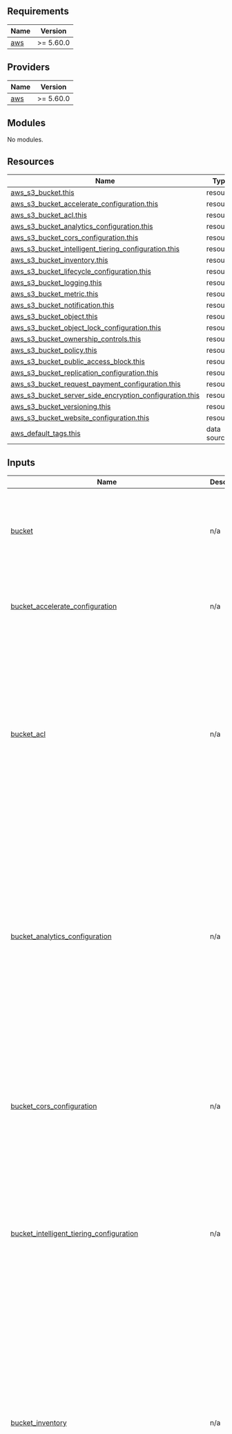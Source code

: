 ## Requirements

| Name | Version |
|------|---------|
| <a name="requirement_aws"></a> [aws](#requirement\_aws) | >= 5.60.0 |

## Providers

| Name | Version |
|------|---------|
| <a name="provider_aws"></a> [aws](#provider\_aws) | >= 5.60.0 |

## Modules

No modules.

## Resources

| Name | Type |
|------|------|
| [aws_s3_bucket.this](https://registry.terraform.io/providers/hashicorp/aws/latest/docs/resources/s3_bucket) | resource |
| [aws_s3_bucket_accelerate_configuration.this](https://registry.terraform.io/providers/hashicorp/aws/latest/docs/resources/s3_bucket_accelerate_configuration) | resource |
| [aws_s3_bucket_acl.this](https://registry.terraform.io/providers/hashicorp/aws/latest/docs/resources/s3_bucket_acl) | resource |
| [aws_s3_bucket_analytics_configuration.this](https://registry.terraform.io/providers/hashicorp/aws/latest/docs/resources/s3_bucket_analytics_configuration) | resource |
| [aws_s3_bucket_cors_configuration.this](https://registry.terraform.io/providers/hashicorp/aws/latest/docs/resources/s3_bucket_cors_configuration) | resource |
| [aws_s3_bucket_intelligent_tiering_configuration.this](https://registry.terraform.io/providers/hashicorp/aws/latest/docs/resources/s3_bucket_intelligent_tiering_configuration) | resource |
| [aws_s3_bucket_inventory.this](https://registry.terraform.io/providers/hashicorp/aws/latest/docs/resources/s3_bucket_inventory) | resource |
| [aws_s3_bucket_lifecycle_configuration.this](https://registry.terraform.io/providers/hashicorp/aws/latest/docs/resources/s3_bucket_lifecycle_configuration) | resource |
| [aws_s3_bucket_logging.this](https://registry.terraform.io/providers/hashicorp/aws/latest/docs/resources/s3_bucket_logging) | resource |
| [aws_s3_bucket_metric.this](https://registry.terraform.io/providers/hashicorp/aws/latest/docs/resources/s3_bucket_metric) | resource |
| [aws_s3_bucket_notification.this](https://registry.terraform.io/providers/hashicorp/aws/latest/docs/resources/s3_bucket_notification) | resource |
| [aws_s3_bucket_object.this](https://registry.terraform.io/providers/hashicorp/aws/latest/docs/resources/s3_bucket_object) | resource |
| [aws_s3_bucket_object_lock_configuration.this](https://registry.terraform.io/providers/hashicorp/aws/latest/docs/resources/s3_bucket_object_lock_configuration) | resource |
| [aws_s3_bucket_ownership_controls.this](https://registry.terraform.io/providers/hashicorp/aws/latest/docs/resources/s3_bucket_ownership_controls) | resource |
| [aws_s3_bucket_policy.this](https://registry.terraform.io/providers/hashicorp/aws/latest/docs/resources/s3_bucket_policy) | resource |
| [aws_s3_bucket_public_access_block.this](https://registry.terraform.io/providers/hashicorp/aws/latest/docs/resources/s3_bucket_public_access_block) | resource |
| [aws_s3_bucket_replication_configuration.this](https://registry.terraform.io/providers/hashicorp/aws/latest/docs/resources/s3_bucket_replication_configuration) | resource |
| [aws_s3_bucket_request_payment_configuration.this](https://registry.terraform.io/providers/hashicorp/aws/latest/docs/resources/s3_bucket_request_payment_configuration) | resource |
| [aws_s3_bucket_server_side_encryption_configuration.this](https://registry.terraform.io/providers/hashicorp/aws/latest/docs/resources/s3_bucket_server_side_encryption_configuration) | resource |
| [aws_s3_bucket_versioning.this](https://registry.terraform.io/providers/hashicorp/aws/latest/docs/resources/s3_bucket_versioning) | resource |
| [aws_s3_bucket_website_configuration.this](https://registry.terraform.io/providers/hashicorp/aws/latest/docs/resources/s3_bucket_website_configuration) | resource |
| [aws_default_tags.this](https://registry.terraform.io/providers/hashicorp/aws/latest/docs/data-sources/default_tags) | data source |

## Inputs

| Name | Description | Type | Default | Required |
|------|-------------|------|---------|:--------:|
| <a name="input_bucket"></a> [bucket](#input\_bucket) | n/a | <pre>list(object({<br/>    id                  = number<br/>    bucket              = optional(string)<br/>    bucket_prefix       = optional(string)<br/>    force_destroy       = optional(bool)<br/>    object_lock_enabled = optional(bool)<br/>    tags                = optional(map(string))<br/>  }))</pre> | `[]` | no |
| <a name="input_bucket_accelerate_configuration"></a> [bucket\_accelerate\_configuration](#input\_bucket\_accelerate\_configuration) | n/a | <pre>list(object({<br/>    id                    = number<br/>    bucket_id             = any<br/>    status                = string<br/>    expected_bucket_owner = optional(string)<br/>  }))</pre> | `[]` | no |
| <a name="input_bucket_acl"></a> [bucket\_acl](#input\_bucket\_acl) | n/a | <pre>list(object({<br/>    id        = number<br/>    bucket_id = any<br/>    acl       = optional(string)<br/>    access_control_policy = optional(list(object({<br/>      grant = list(object({<br/>        grantee = list(object({<br/>          type          = string<br/>          email_address = optional(string)<br/>          id            = optional(string)<br/>          uri           = optional(string)<br/>        }))<br/>        permission = string<br/>      }))<br/>      owner = list(object({<br/>        id           = string<br/>        display_name = optional(string)<br/>      }))<br/>    })), [])<br/>  }))</pre> | `[]` | no |
| <a name="input_bucket_analytics_configuration"></a> [bucket\_analytics\_configuration](#input\_bucket\_analytics\_configuration) | n/a | <pre>list(object({<br/>    id        = number<br/>    bucket_id = any<br/>    name      = string<br/>    filter = optional(list(object({<br/>      prefix = optional(string)<br/>      tags   = optional(map(string))<br/>    })), [])<br/>    storage_class_analysis = optional(list(object({<br/>      data_export = list(object({<br/>        output_schema_version = optional(string)<br/>        destination = list(object({<br/>          s3_bucket_destination = list(object({<br/>            bucket_id         = any<br/>            bucket_account_id = optional(string)<br/>            format            = optional(string)<br/>            prefix            = optional(string)<br/>          }))<br/>        }))<br/>      }))<br/>    })), [])<br/>  }))</pre> | `[]` | no |
| <a name="input_bucket_cors_configuration"></a> [bucket\_cors\_configuration](#input\_bucket\_cors\_configuration) | n/a | <pre>list(object({<br/>    id        = number<br/>    bucket_id = any<br/>    cors_rule = list(object({<br/>      allowed_methods = list(string)<br/>      allowed_origins = list(string)<br/>      allowed_headers = optional(list(string))<br/>      expose_headers  = optional(list(string))<br/>      id              = optional(string)<br/>      max_age_seconds = optional(number)<br/>    }))<br/>  }))</pre> | `[]` | no |
| <a name="input_bucket_intelligent_tiering_configuration"></a> [bucket\_intelligent\_tiering\_configuration](#input\_bucket\_intelligent\_tiering\_configuration) | n/a | <pre>list(object({<br/>    id        = number<br/>    bucket_id = any<br/>    name      = string<br/>    status    = optional(string)<br/>    filter = optional(list(object({<br/>      prefix = optional(string)<br/>      tags   = optional(map(string))<br/>    })), [])<br/>    tiering = list(object({<br/>      access_tier = string<br/>      days        = number<br/>    }))<br/>  }))</pre> | `[]` | no |
| <a name="input_bucket_inventory"></a> [bucket\_inventory](#input\_bucket\_inventory) | n/a | <pre>list(object({<br/>    id                       = number<br/>    bucket_id                = any<br/>    included_object_versions = string<br/>    name                     = string<br/>    enabled                  = optional(bool)<br/>    optional_fields          = optional(set(string))<br/>    destination = list(object({<br/>      bucket = list(object({<br/>        bucket_id  = any<br/>        format     = string<br/>        account_id = optional(string)<br/>        prefix     = optional(string)<br/>        encryption = optional(list(object({<br/>          sse_kms = optional(list(object({<br/>            key_id = string<br/>          })), [])<br/>        })), [])<br/>      }))<br/>    }))<br/>    schedule = list(object({<br/>      frequency = string<br/>    }))<br/>    filter = optional(list(object({<br/>      prefix = optional(string)<br/>    })))<br/>  }))</pre> | `[]` | no |
| <a name="input_bucket_lifecycle_configuration"></a> [bucket\_lifecycle\_configuration](#input\_bucket\_lifecycle\_configuration) | n/a | <pre>list(object({<br/>    id                    = number<br/>    bucket_id             = any<br/>    expected_bucket_owner = optional(string)<br/>    rule = list(object({<br/>      id     = string<br/>      status = string<br/>      abort_incomplete_multipart_upload = optional(list(object({<br/>        days_after_initiation = optional(number)<br/>      })), [])<br/>      expiration = optional(list(object({<br/>        date                         = optional(string)<br/>        days                         = optional(number)<br/>        expired_object_delete_marker = optional(bool)<br/>      })), [])<br/>      filter = optional(list(object({<br/>        object_size_greater_than = optional(string)<br/>        object_size_less_than    = optional(string)<br/>        prefix                   = optional(string)<br/>        and = optional(list(object({<br/>          object_size_greater_than = optional(number)<br/>          object_size_less_than    = optional(number)<br/>          prefix                   = optional(string)<br/>          tags                     = optional(map(string))<br/>        })), [])<br/>        tag = optional(list(object({<br/>          key   = string<br/>          value = string<br/>        })), [])<br/>      })), [])<br/>      noncurrent_version_expiration = optional(list(object({<br/>        newer_noncurrent_versions = optional(string)<br/>        noncurrent_days           = optional(number)<br/>      })), [])<br/>      noncurrent_version_transition = optional(list(object({<br/>        storage_class             = string<br/>        newer_noncurrent_versions = optional(string)<br/>        noncurrent_days           = optional(number)<br/>      })), [])<br/>      transition = optional(list(object({<br/>        storage_class = string<br/>        date          = optional(string)<br/>        days          = optional(number)<br/>      })), [])<br/>    }))<br/>  }))</pre> | `[]` | no |
| <a name="input_bucket_logging"></a> [bucket\_logging](#input\_bucket\_logging) | n/a | <pre>list(object({<br/>    id                       = number<br/>    bucket_id                = any<br/>    target_bucket_id         = any<br/>    target_prefix            = string<br/>    expected_bucket_owner_id = any<br/>    target_grant = optional(list(object({<br/>      permission = string<br/>      grantee = list(object({<br/>        type          = string<br/>        email_address = optional(string)<br/>        id            = optional(string)<br/>        uri           = optional(string)<br/>      }))<br/>    })), [])<br/>    target_object_key_format = optional(list(object({<br/>      partitioned_prefix = optional(list(object({<br/>        partition_date_source = any<br/>      })), [])<br/>    })), [])<br/>  }))</pre> | `[]` | no |
| <a name="input_bucket_metric"></a> [bucket\_metric](#input\_bucket\_metric) | n/a | <pre>list(object({<br/>    id        = number<br/>    bucket_id = any<br/>    name      = string<br/>    filter = optional(list(object({<br/>      tags            = optional(map(string))<br/>      prefix          = optional(string)<br/>      access_point_id = optional(any)<br/>    })))<br/>  }))</pre> | `[]` | no |
| <a name="input_bucket_notification"></a> [bucket\_notification](#input\_bucket\_notification) | n/a | <pre>list(object({<br/>    id          = number<br/>    bucket_id   = any<br/>    eventbridge = optional(bool)<br/>    lambda_function = optional(list(object({<br/>      events             = set(string)<br/>      filter_prefix      = optional(string)<br/>      filter_suffix      = optional(string)<br/>      id                 = optional(string)<br/>      lambda_function_id = any<br/>    })))<br/>    queue = optional(list(object({<br/>      events        = set(string)<br/>      queue_id      = any<br/>      filter_prefix = optional(string)<br/>      filter_suffix = optional(string)<br/>      id            = optional(string)<br/>    })))<br/>    topic = optional(list(object({<br/>      topic_id      = any<br/>      events        = set(string)<br/>      filter_prefix = optional(string)<br/>      filter_suffix = optional(string)<br/>      id            = optional(string)<br/>    })))<br/>  }))</pre> | `[]` | no |
| <a name="input_bucket_object"></a> [bucket\_object](#input\_bucket\_object) | n/a | <pre>list(object({<br/>    id                            = number<br/>    bucket_id                     = any<br/>    key                           = string<br/>    acl                           = optional(string)<br/>    bucket_key_enabled            = optional(bool)<br/>    cache_control                 = optional(string)<br/>    content                       = optional(string)<br/>    content_base64                = optional(string)<br/>    content_disposition           = optional(string)<br/>    content_encoding              = optional(string)<br/>    content_language              = optional(string)<br/>    content_type                  = optional(string)<br/>    etag                          = optional(string)<br/>    force_destroy                 = optional(bool)<br/>    id                            = optional(string)<br/>    kms_key_id                    = optional(any)<br/>    metadata                      = optional(map(string))<br/>    object_lock_legal_hold_status = optional(string)<br/>    object_lock_mode              = optional(string)<br/>    object_lock_retain_until_date = optional(string)<br/>    server_side_encryption        = optional(string)<br/>    source                        = optional(string)<br/>    source_hash                   = optional(string)<br/>    storage_class                 = optional(string)<br/>    tags                          = optional(map(string))<br/>    website_redirect              = optional(string)<br/>  }))</pre> | `[]` | no |
| <a name="input_bucket_object_kms_key_arn"></a> [bucket\_object\_kms\_key\_arn](#input\_bucket\_object\_kms\_key\_arn) | n/a | `string` | `null` | no |
| <a name="input_bucket_object_lock_configuration"></a> [bucket\_object\_lock\_configuration](#input\_bucket\_object\_lock\_configuration) | n/a | <pre>list(object({<br/>    id                       = number<br/>    bucket_id                = any<br/>    expected_bucket_owner_id = optional(any)<br/>    object_lock_enabled      = optional(string)<br/>    rule = optional(list(object({<br/>      default_retention = list(object({<br/>        days  = optional(number)<br/>        mode  = optional(string)<br/>        years = optional(number)<br/>      }))<br/>    })))<br/>  }))</pre> | `[]` | no |
| <a name="input_bucket_ownership_controls"></a> [bucket\_ownership\_controls](#input\_bucket\_ownership\_controls) | n/a | <pre>list(object({<br/>    id        = number<br/>    bucket_id = any<br/>    rule = list(object({<br/>      object_ownership = string<br/>    }))<br/>  }))</pre> | `[]` | no |
| <a name="input_bucket_policy"></a> [bucket\_policy](#input\_bucket\_policy) | n/a | <pre>list(object({<br/>    id        = number<br/>    bucket_id = any<br/>    policy_id = any<br/>  }))</pre> | `[]` | no |
| <a name="input_bucket_policy_json"></a> [bucket\_policy\_json](#input\_bucket\_policy\_json) | n/a | `string` | `null` | no |
| <a name="input_bucket_public_access_block"></a> [bucket\_public\_access\_block](#input\_bucket\_public\_access\_block) | n/a | <pre>list(object({<br/>    id                      = number<br/>    bucket_id               = any<br/>    block_public_acls       = optional(bool)<br/>    block_public_policy     = optional(bool)<br/>    ignore_public_acls      = optional(bool)<br/>    restrict_public_buckets = optional(bool)<br/>  }))</pre> | `[]` | no |
| <a name="input_bucket_replication_configuration"></a> [bucket\_replication\_configuration](#input\_bucket\_replication\_configuration) | n/a | <pre>list(object({<br/>    id        = number<br/>    bucket_id = any<br/>    role_id   = any<br/>    token     = optional(string)<br/>    rule = list(object({<br/>      status   = string<br/>      id       = optional(string)<br/>      priority = optional(string)<br/>      destination = list(object({<br/>        bucket_id     = any<br/>        storage_class = optional(string)<br/>        access_control_translation = optional(list(object({<br/>          owner = string<br/>        })))<br/>        encryption_configuration = optional(list(object({<br/>          replica_kms_key_id = any<br/>        })))<br/>        metrics = optional(list(object({<br/>          status = string<br/>          event_threshold = optional(list(object({<br/>            minutes = string<br/>          })))<br/>        })))<br/>        replication_time = optional(list(object({<br/>          status = string<br/>          time = list(object({<br/>            minutes = string<br/>          }))<br/>        })))<br/>      }))<br/>      delete_marker_replication = optional(list(object({<br/>        status = string<br/>      })))<br/>      existing_object_replication = optional(list(object({<br/>        status = string<br/>      })))<br/>      filter = optional(list(object({<br/>        prefix = optional(string)<br/>        and = optional(list(object({<br/>          prefix = optional(string)<br/>          tags   = optional(map(string))<br/>        })))<br/>        tag = optional(list(object({<br/>          key   = string<br/>          value = string<br/>        })))<br/>      })))<br/>      source_selection_criteria = optional(list(object({<br/>        replica_modifications = optional(list(object({<br/>          status = string<br/>        })))<br/>        sse_kms_encrypted_objects = optional(list(object({<br/>          status = string<br/>        })))<br/>      })))<br/>    }))<br/>  }))</pre> | `[]` | no |
| <a name="input_bucket_replication_configuration_role_arn"></a> [bucket\_replication\_configuration\_role\_arn](#input\_bucket\_replication\_configuration\_role\_arn) | n/a | `string` | `null` | no |
| <a name="input_bucket_request_payment_configuration"></a> [bucket\_request\_payment\_configuration](#input\_bucket\_request\_payment\_configuration) | n/a | <pre>list(object({<br/>    id                       = number<br/>    bucket_id                = any<br/>    payer                    = string<br/>    expected_bucket_owner_id = optional(any)<br/>  }))</pre> | `[]` | no |
| <a name="input_bucket_server_side_encryption_configuration"></a> [bucket\_server\_side\_encryption\_configuration](#input\_bucket\_server\_side\_encryption\_configuration) | n/a | <pre>list(object({<br/>    id                       = number<br/>    bucket_id                = any<br/>    expected_bucket_owner_id = optional(any)<br/>    rule = list(object({<br/>      bucket_key_enabled = optional(bool)<br/>      apply_server_side_encryption_by_default = optional(list(object({<br/>        sse_algorithm     = string<br/>        kms_master_key_id = optional(any)<br/>      })))<br/>    }))<br/>  }))</pre> | `[]` | no |
| <a name="input_bucket_server_side_encryption_configuration_kms_key_arn"></a> [bucket\_server\_side\_encryption\_configuration\_kms\_key\_arn](#input\_bucket\_server\_side\_encryption\_configuration\_kms\_key\_arn) | n/a | `string` | `null` | no |
| <a name="input_bucket_versioning"></a> [bucket\_versioning](#input\_bucket\_versioning) | n/a | <pre>list(object({<br/>    id                    = number<br/>    bucket_id             = any<br/>    expected_bucket_owner = optional(any)<br/>    mfa                   = optional(string)<br/>    versioning_configuration = optional(list(object({<br/>      status     = string<br/>      mfa_delete = optional(string)<br/>    })), [])<br/>  }))</pre> | `[]` | no |
| <a name="input_bucket_website_configuration"></a> [bucket\_website\_configuration](#input\_bucket\_website\_configuration) | n/a | <pre>list(object({<br/>    id                       = number<br/>    bucket_id                = any<br/>    expected_bucket_owner_id = optional(any)<br/>    routing_rules            = optional(string)<br/>    error_document = optional(list(object({<br/>      key = string<br/>    })), [])<br/>    index_document = optional(list(object({<br/>      suffix = string<br/>    })), [])<br/>    redirect_all_requests_to = optional(list(object({<br/>      host_name = string<br/>      protocol  = optional(string)<br/>    })), [])<br/>    routing_rule = optional(list(object({<br/>      condition = optional(list(object({<br/>        http_error_code_returned_equals = optional(string)<br/>        key_prefix_equals               = optional(string)<br/>      })), [])<br/>      redirect = optional(list(object({<br/>        host_name               = optional(string)<br/>        http_redirect_code      = optional(string)<br/>        protocol                = optional(string)<br/>        replace_key_prefix_with = optional(string)<br/>        replace_key_with        = optional(string)<br/>      })), [])<br/>    })), [])<br/>  }))</pre> | `[]` | no |
| <a name="input_lambda_function_arn"></a> [lambda\_function\_arn](#input\_lambda\_function\_arn) | n/a | `string` | `null` | no |
| <a name="input_replica_kms_key_id"></a> [replica\_kms\_key\_id](#input\_replica\_kms\_key\_id) | n/a | `string` | `null` | no |
| <a name="input_s3_access_point_arn"></a> [s3\_access\_point\_arn](#input\_s3\_access\_point\_arn) | n/a | `string` | `null` | no |
| <a name="input_sns_topic_arn"></a> [sns\_topic\_arn](#input\_sns\_topic\_arn) | n/a | `string` | `null` | no |
| <a name="input_sqs_queue_arn"></a> [sqs\_queue\_arn](#input\_sqs\_queue\_arn) | n/a | `string` | `null` | no |
| <a name="input_tags"></a> [tags](#input\_tags) | n/a | `map(string)` | `{}` | no |

## Outputs

| Name | Description |
|------|-------------|
| <a name="output_bucket_intelligent_tieiring_configuration_id"></a> [bucket\_intelligent\_tieiring\_configuration\_id](#output\_bucket\_intelligent\_tieiring\_configuration\_id) | n/a |
| <a name="output_bucket_inventory_id"></a> [bucket\_inventory\_id](#output\_bucket\_inventory\_id) | n/a |
| <a name="output_bucket_lifecycle_configuration_id"></a> [bucket\_lifecycle\_configuration\_id](#output\_bucket\_lifecycle\_configuration\_id) | n/a |
| <a name="output_bucket_logging_id"></a> [bucket\_logging\_id](#output\_bucket\_logging\_id) | n/a |
| <a name="output_bucket_metric_id"></a> [bucket\_metric\_id](#output\_bucket\_metric\_id) | n/a |
| <a name="output_bucket_name"></a> [bucket\_name](#output\_bucket\_name) | n/a |
| <a name="output_bucket_notification_id"></a> [bucket\_notification\_id](#output\_bucket\_notification\_id) | n/a |
| <a name="output_bucket_object_id"></a> [bucket\_object\_id](#output\_bucket\_object\_id) | n/a |
| <a name="output_bucket_object_lock_configuration_id"></a> [bucket\_object\_lock\_configuration\_id](#output\_bucket\_object\_lock\_configuration\_id) | n/a |
| <a name="output_bucket_ownership_controls_id"></a> [bucket\_ownership\_controls\_id](#output\_bucket\_ownership\_controls\_id) | n/a |
| <a name="output_bucket_policy_id"></a> [bucket\_policy\_id](#output\_bucket\_policy\_id) | n/a |
| <a name="output_bucket_prefix"></a> [bucket\_prefix](#output\_bucket\_prefix) | n/a |
| <a name="output_bucket_public_access_block_id"></a> [bucket\_public\_access\_block\_id](#output\_bucket\_public\_access\_block\_id) | n/a |
| <a name="output_bucket_replication_configuration_id"></a> [bucket\_replication\_configuration\_id](#output\_bucket\_replication\_configuration\_id) | n/a |
| <a name="output_bucket_request_payment_configuration_id"></a> [bucket\_request\_payment\_configuration\_id](#output\_bucket\_request\_payment\_configuration\_id) | n/a |
| <a name="output_bucket_server_side_encryption_configuration_id"></a> [bucket\_server\_side\_encryption\_configuration\_id](#output\_bucket\_server\_side\_encryption\_configuration\_id) | n/a |
| <a name="output_bucket_versioning_id"></a> [bucket\_versioning\_id](#output\_bucket\_versioning\_id) | n/a |
| <a name="output_bucket_website_configuration_id"></a> [bucket\_website\_configuration\_id](#output\_bucket\_website\_configuration\_id) | n/a |
| <a name="output_s3_bucket_accelerate_configuration_id"></a> [s3\_bucket\_accelerate\_configuration\_id](#output\_s3\_bucket\_accelerate\_configuration\_id) | n/a |
| <a name="output_s3_bucket_acl_id"></a> [s3\_bucket\_acl\_id](#output\_s3\_bucket\_acl\_id) | n/a |
| <a name="output_s3_bucket_analytics_configuration_id"></a> [s3\_bucket\_analytics\_configuration\_id](#output\_s3\_bucket\_analytics\_configuration\_id) | n/a |
| <a name="output_s3_bucket_arn"></a> [s3\_bucket\_arn](#output\_s3\_bucket\_arn) | n/a |
| <a name="output_s3_bucket_cors_configuration_id"></a> [s3\_bucket\_cors\_configuration\_id](#output\_s3\_bucket\_cors\_configuration\_id) | n/a |
| <a name="output_s3_bucket_cors_rules"></a> [s3\_bucket\_cors\_rules](#output\_s3\_bucket\_cors\_rules) | n/a |
| <a name="output_s3_bucket_id"></a> [s3\_bucket\_id](#output\_s3\_bucket\_id) | n/a |
| <a name="output_s3_bucket_region"></a> [s3\_bucket\_region](#output\_s3\_bucket\_region) | n/a |
